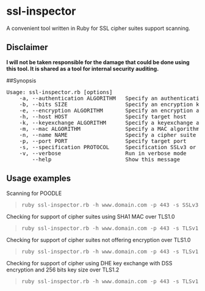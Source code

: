ssl-inspector
=============

A convenient tool written in Ruby for SSL cipher suites support scanning.

## Disclaimer

**I will not be taken responsible for the damage that could be done using this tool. It is shared as a tool for internal security auditing.**

##Synopsis
<pre>
Usage: ssl-inspector.rb [options]
    -a, --authentication ALGORITHM   Specify an authentication algorithm
    -b, --bits SIZE                  Specify an encryption key size
    -e, --encryption ALGORITHM       Specify an encryption algorithm
    -h, --host HOST                  Specify target host
    -k, --keyexchange ALGORITHM      Specify a keyexchange algorithm
    -m, --mac ALGORITHM              Specify a MAC algorithm
    -n, --name NAME                  Specify a cipher suite partial or full name
    -p, --port PORT                  Specify target port
    -s, --specification PROTOCOL     Specification SSLv3 or TLSv1.{0,1,2}
    -v, --verbose                    Run in verbose mode
        --help                       Show this message
</pre>

## Usage examples

Scanning for POODLE
><pre>ruby ssl-inspector.rb -h www.domain.com -p 443 -s SSLv3 --name CBC</pre>

Checking for support of cipher suites using SHA1 MAC over TLS1.0
><pre>ruby ssl-inspector.rb -h www.domain.com -p 443 -s TLSv1.0 --mac SHA</pre>

Checking for support of cipher suites not offering encryption over TLS1.0 
><pre>ruby ssl-inspector.rb -h www.domain.com -p 443 -s TLSv1.0 --encryption NULL</pre>

Checking for support of cipher using DHE key exchange with DSS encryption and 256 bits key size over TLS1.2
><pre>ruby ssl-inspector.rb -h www.domain.com -p 443 -s TLSv1.2 -k DHE -e DSS -b 256</pre>

